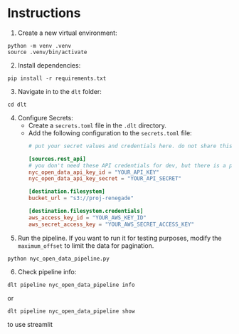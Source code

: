 # Instructions

1. Create a new virtual environment: 
```
python -m venv .venv
source .venv/bin/activate
```
2. Install dependencies: 
```
pip install -r requirements.txt
```
3. Navigate in to the `dlt` folder:
```
cd dlt
```
4. Configure Secrets:
   - Create a `secrets.toml` file in the `.dlt` directory.
   - Add the following configuration to the `secrets.toml` file:
     ```toml
     # put your secret values and credentials here. do not share this file and do not push it to github

     [sources.rest_api]
     # you don't need these API credentials for dev, but there is a possiblity your IP gets restricted with too many GET requests
     nyc_open_data_api_key_id = "YOUR_API_KEY"
     nyc_open_data_api_key_secret = "YOUR_API_SECRET"

     [destination.filesystem]
     bucket_url = "s3://proj-renegade" 

     [destination.filesystem.credentials]
     aws_access_key_id = "YOUR_AWS_KEY_ID"
     aws_secret_access_key = "YOUR_AWS_SECRET_ACCESS_KEY"


5. Run the pipeline. If you want to run it for testing purposes, modify the `maximum_offset` to limit the data for pagination. 
```
python nyc_open_data_pipeline.py
```
6. Check pipeline info:
```
dlt pipeline nyc_open_data_pipeline info
``` 
or 
```
dlt pipeline nyc_open_data_pipeline show
``` 
to use streamlit